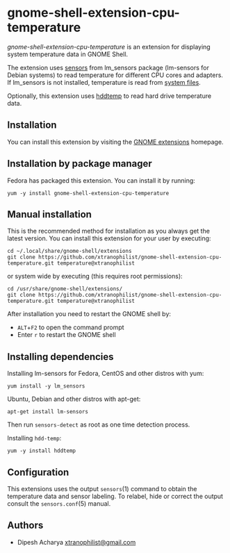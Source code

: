 gnome-shell-extension-cpu-temperature
=====================================

*gnome-shell-extension-cpu-temperature* is an extension for displaying
system temperature data in GNOME Shell.

The extension uses [sensors] from lm_sensors package (lm-sensors for Debian systems)
to read temperature for different CPU cores and adapters.
If lm_sensors is not installed, temperature is read from [system files].

Optionally, this extension uses [hddtemp] to read hard drive temperature data.


Installation
------------

You can install this extension by visiting the [GNOME extensions]
homepage.

Installation by package manager
-------------------------------

Fedora has packaged this extension. You can install it by running:

`yum -y install gnome-shell-extension-cpu-temperature`

Manual installation
-------------------

This is the recommended method for installation as you always get the latest version.
You can install this extension for your user by executing:

    cd ~/.local/share/gnome-shell/extensions
    git clone https://github.com/xtranophilist/gnome-shell-extension-cpu-temperature.git temperature@xtranophilist

or system wide by executing (this requires root permissions):

    cd /usr/share/gnome-shell/extensions/
    git clone https://github.com/xtranophilist/gnome-shell-extension-cpu-temperature.git temperature@xtranophilist

After installation you need to restart the GNOME shell by:

* `ALT`+`F2` to open the command prompt
* Enter `r` to restart the GNOME shell


Installing dependencies
-------------
Installing lm-sensors for Fedora, CentOS and other distros with yum:

`yum install -y lm_sensors`

Ubuntu, Debian and other distros with apt-get:

`apt-get install lm-sensors`

Then run `sensors-detect` as root as one time detection process.

Installing `hdd-temp`:

`yum -y install hddtemp`


Configuration
-------------

This extensions uses the output `sensors`(1) command to obtain the
temperature data and sensor labeling. To relabel, hide or correct the
output consult the `sensors.conf`(5) manual.

Authors
-------
* Dipesh Acharya <xtranophilist@gmail.com>

[sensors]: http://www.lm-sensors.org/
[hddtemp]: https://savannah.nongnu.org/projects/hddtemp/
[GNOME extensions]: https://extensions.gnome.org/extension/82/cpu-temperature-indicator/
[system files]: https://github.com/xtranophilist/gnome-shell-extension-cpu-temperature/blob/master/extension.js#L174
